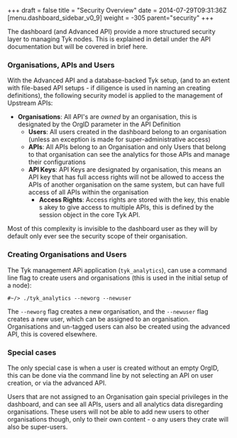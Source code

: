 +++
draft = false
title = "Security Overview"
date = 2014-07-29T09:31:36Z
[menu.dashboard_sidebar_v0_9]
    weight = -305
    parent="security"
+++

The dashboard (and Advanced API) provide a more structured security layer to managing Tyk nodes. This is explained in detail under the API documentation but will be covered in brief here.

### Organisations, APIs and Users

With the Advanced API and a database-backed Tyk setup, (and to an extent with file-based API setups - if diligence is used in naming an creating definitions), the following security model is applied to the management of Upstream APIs:

- **Organisations**: All API's are *owned* by an organisation, this is designated by the OrgID parameter in the API Definition
    - **Users**: All users created in the dashboard belong to an organisation (unless an exception is made for super-administrative access)
    - **APIs**: All APIs belong to an Organisation and only Users that belong to that organisation can see the analytics for those APIs and manage their configurations
    - **API Keys**: API Keys are designated by organisation, this means an API key that has full access rights will not be allowed to access the APIs of another organisation on the same system, but can have full access of all APIs within the organisation
        - **Access Rights**: Access rights are stored with the key, this enable s akey to give access to multiple APIs, this is defined by the session object in the core Tyk API.
        
Most of this complexity is invisible to the dashboard user as they will by default only ever see the security scope of their organisation.

### Creating Organisations and Users

The Tyk management APi application (`tyk_analytics`), can use a command line flag to create users and organisations (this is used in the initial setup of a node):

    #~/> ./tyk_analytics --neworg --newuser 

The `--neworg` flag creates a new organisation, and the `--newuser` flag creates a new user, which can be assigned to an organisation. Organisations and un-tagged users can also be created using the advanced API, this is covered elsewhere.

### Special cases

The only special case is when a user is created without an empty OrgID, this can be done via the command line by not selecting an API on user creation, or via the advanced API.

Users that are not assigned to an Organisation gain special privileges in the dashboard, and can see all APIs, users and all analytics data disregarding organisations. These users will not be able to add new users to other organisations though, only to their own content - o any users they crate will also be super-users.
